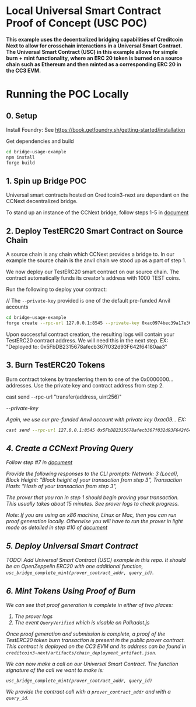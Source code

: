 # Local Universal Smart Contract Proof of Concept (USC POC)

**This example uses the decentralized bridging capabilities of Creditcoin Next to allow for crosschain interactions in a Universal Smart Contract. The Universal Smart Contract (USC) in this example allows for simple burn + mint functionality, where an ERC 20 token is burned on a source chain such as Ethereum and then minted as a corresponding ERC 20 in the CC3 EVM.**

# Running the POC Locally

## 0. Setup
Install Foundry: See https://book.getfoundry.sh/getting-started/installation 

Get dependencies and build
```sh
cd bridge-usage-example
npm install
forge build
```

## 1. Spin up Bridge POC
Universal smart contracts hosted on Creditcoin3-next are dependant on the CCNext decentralized bridge.

To stand up an instance of the CCNext bridge, follow steps 1-5 in [document](../poc.md)

## 2. Deploy TestERC20 Smart Contract on Source Chain
A source chain is any chain which CCNext provides a bridge to. In our example the source chain is the anvil chain we stood up as a part of step 1.

We now deploy our TestERC20 smart contract on our source chain. The contract automatically funds its creator's address with 1000 TEST coins.

Run the following to deploy your contract:

// The `--private-key` provided is one of the default pre-funded Anvil accounts
```sh
cd bridge-usage-example
forge create --rpc-url 127.0.0.1:8545 --private-key 0xac0974bec39a17e36ba4a6b4d238ff944bacb478cbed5efcae784d7bf4f2ff80 TestERC20
```

Upon successful contract creation, the resulting logs will contain your TestERC20 contract address. We will need this in the next step.
EX: "Deployed to: 0x5FbDB2315678afecb367f032d93F642f64180aa3"

## 3. Burn TestERC20 Tokens
Burn contract tokens by transferring them to one of the 0x0000000... addresses. Use the private key and contract address from step 2.

cast send --rpc-url <RPC-URL> <CONTRACT-ADDRESS> "transfer(address, uint256)" <ADDRESS> <AMOUNT> --private-key <PRIVATE-KEY>

Again, we use our pre-funded Anvil account with private key 0xac09...
EX:
```sh
cast send --rpc-url 127.0.0.1:8545 0x5FbDB2315678afecb367f032d93F642f64180aa3 "transfer(address, uint256)" "0x0000000000000000000000000000000000000001" "50" --private-key 0xac0974bec39a17e36ba4a6b4d238ff944bacb478cbed5efcae784d7bf4f2ff80
```

## 4. Create a CCNext Proving Query
Follow step #7 in [document](../poc.md)

Provide the following responses to the CLI prompts:
Network: 3 (Local),
Block Height: "Block height of your transaction from step 3",
Transaction Hash: "Hash of your transaction from step 3",

The prover that you ran in step 1 should begin proving your transaction. This usually takes about 15 minutes. See prover logs to check progress. 

Note: If you are using an x86 machine, Linux or Mac, then you can run proof generation locally. Otherwise you will have to run the prover in light mode as detailed in step #10 of [document](../poc.md)

## 5. Deploy Universal Smart Contract
TODO: Add Universal Smart Contract (USC) example in this repo. It should be an OpenZeppelin ERC20 with one additional function, `usc_bridge_complete_mint(prover_contract_addr, query_id)`.

## 6. Mint Tokens Using Proof of Burn
We can see that proof generation is complete in either of two places:
1. The prover logs
2. The event `QueryVerified` which is visable on Polkadot.js

Once proof generation and submission is complete, a proof of the TestERC20 token burn transaction is present in the public prover contract. This contract is deployed on the CC3 EVM and its address can be found in `creditcoin3-next/artifacts/chain_deployment_artifact.json`.

We can now make a call on our Universal Smart Contract. The function signature of the call we want to make is:

```
usc_bridge_complete_mint(prover_contract_addr, query_id)
```

We provide the contract call with a `prover_contract_addr` and with a `query_id`.